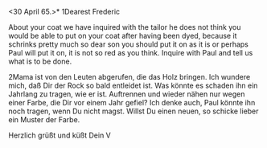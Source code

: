  <30 April 65.>*
1Dearest Frederic

About your coat we have inquired with the tailor he does not think you would be able to put on your coat after having been dyed, because it schrinks pretty much so dear son you should put it on as it is or perhaps Paul will put it on, it is not so red as you think. Inquire with Paul and tell us what is to be done.

2Mama ist von den Leuten abgerufen, die das Holz bringen. Ich wundere mich, daß Dir der Rock so bald entleidet ist. Was könnte es schaden ihn ein Jahrlang zu tragen, wie er ist. Auftrennen und wieder nähen nur wegen einer Farbe, die Dir vor einem Jahr gefiel? Ich denke auch, Paul könnte ihn noch tragen, wenn Du nicht magst. Willst Du einen neuen, so schicke lieber ein Muster der Farbe.

 Herzlich grüßt und küßt
 Dein V
